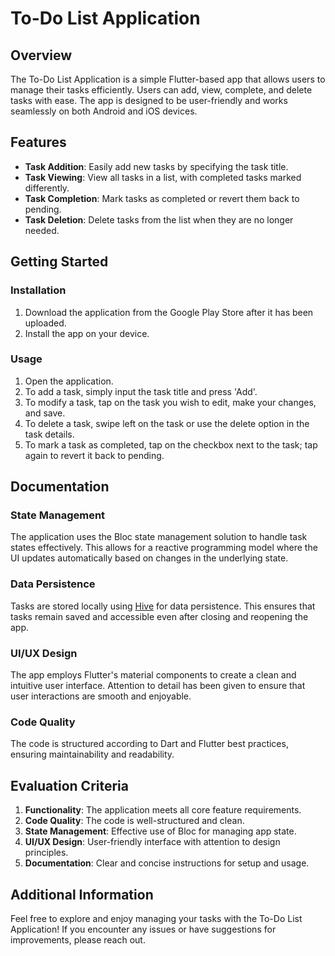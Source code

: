 # To-Do List Application

## Overview
The To-Do List Application is a simple Flutter-based app that allows users to manage their tasks efficiently. Users can add, view, complete, and delete tasks with ease. The app is designed to be user-friendly and works seamlessly on both Android and iOS devices.

## Features
- **Task Addition**: Easily add new tasks by specifying the task title.
- **Task Viewing**: View all tasks in a list, with completed tasks marked differently.
- **Task Completion**: Mark tasks as completed or revert them back to pending.
- **Task Deletion**: Delete tasks from the list when they are no longer needed.

## Getting Started

### Installation
1. Download the application from the Google Play Store after it has been uploaded.
2. Install the app on your device.

### Usage
1. Open the application.
2. To add a task, simply input the task title and press 'Add'.
3. To modify a task, tap on the task you wish to edit, make your changes, and save.
4. To delete a task, swipe left on the task or use the delete option in the task details.
5. To mark a task as completed, tap on the checkbox next to the task; tap again to revert it back to pending.

## Documentation

### State Management
The application uses the Bloc state management solution to handle task states effectively. This allows for a reactive programming model where the UI updates automatically based on changes in the underlying state.

### Data Persistence
Tasks are stored locally using [Hive](https://docs.hivedb.dev/#/) for data persistence. This ensures that tasks remain saved and accessible even after closing and reopening the app.

### UI/UX Design
The app employs Flutter's material components to create a clean and intuitive user interface. Attention to detail has been given to ensure that user interactions are smooth and enjoyable.

### Code Quality
The code is structured according to Dart and Flutter best practices, ensuring maintainability and readability.

## Evaluation Criteria
1. **Functionality**: The application meets all core feature requirements.
2. **Code Quality**: The code is well-structured and clean.
3. **State Management**: Effective use of Bloc for managing app state.
4. **UI/UX Design**: User-friendly interface with attention to design principles.
5. **Documentation**: Clear and concise instructions for setup and usage.

## Additional Information
Feel free to explore and enjoy managing your tasks with the To-Do List Application! If you encounter any issues or have suggestions for improvements, please reach out.

